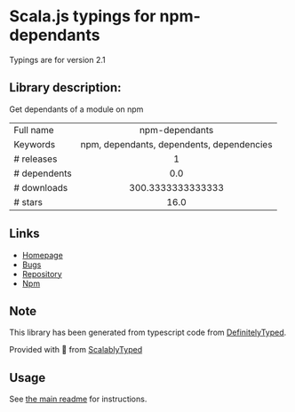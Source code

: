 
# Scala.js typings for npm-dependants

Typings are for version 2.1

## Library description:
Get dependants of a module on npm

|                    |                 |
| ------------------ | :-------------: |
| Full name          | npm-dependants |
| Keywords           | npm, dependants, dependents, dependencies |
| # releases         | 1 |
| # dependents       | 0.0 |
| # downloads        | 300.3333333333333 |
| # stars            | 16.0 |

## Links
- [Homepage](https://github.com/juliangruber/npm-dependants#readme)
- [Bugs](https://github.com/juliangruber/npm-dependants/issues)
- [Repository](https://github.com/juliangruber/npm-dependants)
- [Npm](https://www.npmjs.com/package/npm-dependants)
    


## Note
This library has been generated from typescript code from [DefinitelyTyped](https://definitelytyped.org).

Provided with :purple_heart: from [ScalablyTyped](https://github.com/oyvindberg/ScalablyTyped)

## Usage
See [the main readme](../../readme.md) for instructions.


